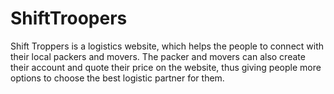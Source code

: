 # ShiftTroopers
Shift Troppers is a logistics website, which helps the people to connect with their local packers and movers. The packer and movers can also create their account and quote their price on the website, thus giving people more options to choose the best logistic partner for them.
